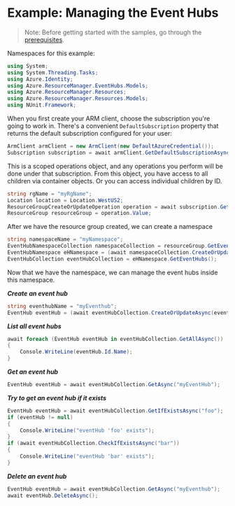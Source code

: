 # Example: Managing the Event Hubs
>Note: Before getting started with the samples, go through the [prerequisites](https://github.com/Azure/azure-sdk-for-net/tree/main/sdk/resourcemanager/Azure.ResourceManager#prerequisites).

Namespaces for this example:

```C# Snippet:Managing_Namespaces_Namespaces
using System;
using System.Threading.Tasks;
using Azure.Identity;
using Azure.ResourceManager.EventHubs.Models;
using Azure.ResourceManager.Resources;
using Azure.ResourceManager.Resources.Models;
using NUnit.Framework;
```

When you first create your ARM client, choose the subscription you're going to work in. There's a convenient `DefaultSubscription` property that returns the default subscription configured for your user:

```C# Snippet:Managing_EventHubs_DefaultSubscription
ArmClient armClient = new ArmClient(new DefaultAzureCredential());
Subscription subscription = await armClient.GetDefaultSubscriptionAsync();
```

This is a scoped operations object, and any operations you perform will be done under that subscription. From this object, you have access to all children via container objects. Or you can access individual children by ID.

```C# Snippet:Managing_EventHubs_CreateResourceGroup
string rgName = "myRgName";
Location location = Location.WestUS2;
ResourceGroupCreateOrUpdateOperation operation = await subscription.GetResourceGroups().CreateOrUpdateAsync(rgName, new ResourceGroupData(location));
ResourceGroup resourceGroup = operation.Value;
```

After we have the resource group created, we can create a namespace

```C# Snippet:Managing_EventHubs_CreateNamespace
string namespaceName = "myNamespace";
EventHubNamespaceCollection namespaceCollection = resourceGroup.GetEventHubNamespaces();
EventHubNamespace eHNamespace = (await namespaceCollection.CreateOrUpdateAsync(namespaceName, new EventHubNamespaceData(location))).Value;
EventHubCollection eventHubCollection = eHNamespace.GetEventHubs();
```

Now that we have the namespace, we can manage the event hubs inside this namespace.

***Create an event hub***

```C# Snippet:Managing_EventHubs_CreateEventHub
string eventhubName = "myEventhub";
EventHub eventHub = (await eventHubCollection.CreateOrUpdateAsync(eventhubName, new EventHubData())).Value;
```

***List all event hubs***

```C# Snippet:Managing_EventHubs_ListEventHubs
await foreach (EventHub eventHub in eventHubCollection.GetAllAsync())
{
    Console.WriteLine(eventHub.Id.Name);
}
```

***Get an event hub***

```C# Snippet:Managing_EventHubs_GetEventHub
EventHub eventHub = await eventHubCollection.GetAsync("myEventHub");
```

***Try to get an event hub if it exists***

```C# Snippet:Managing_EventHubs_GetEventHubIfExists
EventHub eventHub = await eventHubCollection.GetIfExistsAsync("foo");
if (eventHub != null)
{
    Console.WriteLine("eventHub 'foo' exists");
}
if (await eventHubCollection.CheckIfExistsAsync("bar"))
{
    Console.WriteLine("eventHub 'bar' exists");
}
```

***Delete an event hub***

```C# Snippet:Managing_EventHubs_DeleteEventHub
EventHub eventHub = await eventHubCollection.GetAsync("myEventhub");
await eventHub.DeleteAsync();
```

